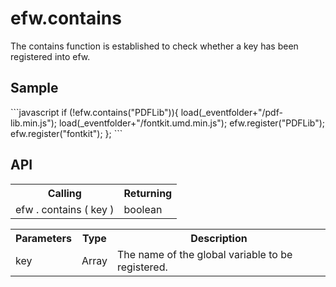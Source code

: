 <H1>efw.contains</H1>

The contains function is established to check whether a key has been registered into efw.
<h2>Sample</h2>
```javascript
if (!efw.contains("PDFLib")){
	load(_eventfolder+"/pdf-lib.min.js");
	load(_eventfolder+"/fontkit.umd.min.js");
	efw.register("PDFLib");
	efw.register("fontkit");
};
```
<h2>API</h2>

<table>
<tr><th>Calling</th><th>Returning</th></tr>
<tr><td>efw . contains ( key )</td><td>boolean</td></tr>
</table>


<table>
<tr><th>Parameters</th><th>Type</th><th>Description</th></tr>
<tr><td>key</td><td>Array</td><td>The name of the global variable to be registered.</td></tr>
</table>
